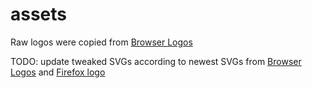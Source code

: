 # assets

Raw logos were copied from [Browser Logos](https://github.com/alrra/browser-logos)

TODO: update tweaked SVGs according to newest SVGs from [Browser Logos](https://github.com/alrra/browser-logos) and [Firefox logo](https://mozilla.design/firefox/logos-usage/)
